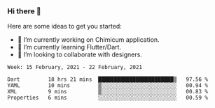 ### Hi there 👋

<!--
**devcat37/devcat37** is a ✨ _special_ ✨ repository because its `README.md` (this file) appears on your GitHub profile.-->

Here are some ideas to get you started:

- 🔭 I’m currently working on Chimicum application.
- 🌱 I’m currently learning Flutter/Dart.
- 👯 I’m looking to collaborate with designers.
<!-- - 🤔 I’m looking for help with ... -->

<!--START_SECTION:waka-->
```text
Week: 15 February, 2021 - 22 February, 2021

Dart         18 hrs 21 mins  ████████████████████████▒   97.56 % 
YAML         10 mins         ▒░░░░░░░░░░░░░░░░░░░░░░░░   00.94 % 
XML          9 mins          ▒░░░░░░░░░░░░░░░░░░░░░░░░   00.83 % 
Properties   6 mins          ░░░░░░░░░░░░░░░░░░░░░░░░░   00.59 % 
```
<!--END_SECTION:waka-->
